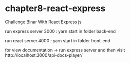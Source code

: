 # chapter8-react-express

Challenge Binar With React Express js

run express server 3000 :
yarn start in folder back-end

run react server 4000 :
yarn start in folder front-end

for view documentation -> run express server and then visit
http://localhost:3000/api-docs-player/
